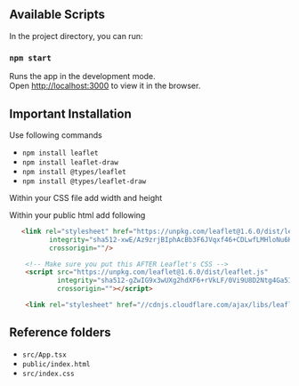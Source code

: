 ## Available Scripts

In the project directory, you can run:

### `npm start`

Runs the app in the development mode.<br />
Open [http://localhost:3000](http://localhost:3000) to view it in the browser.

## Important Installation 
Use following commands
- `npm install leaflet`
- `npm install leaflet-draw`
- `npm install @types/leaflet`
- `npm install @types/leaflet-draw`

Within your CSS file add width and height

Within your public html add following

```html
   <link rel="stylesheet" href="https://unpkg.com/leaflet@1.6.0/dist/leaflet.css"
          integrity="sha512-xwE/Az9zrjBIphAcBb3F6JVqxf46+CDLwfLMHloNu6KEQCAWi6HcDUbeOfBIptF7tcCzusKFjFw2yuvEpDL9wQ=="
          crossorigin=""/>

    <!-- Make sure you put this AFTER Leaflet's CSS -->
    <script src="https://unpkg.com/leaflet@1.6.0/dist/leaflet.js"
            integrity="sha512-gZwIG9x3wUXg2hdXF6+rVkLF/0Vi9U8D2Ntg4Ga5I5BZpVkVxlJWbSQtXPSiUTtC0TjtGOmxa1AJPuV0CPthew=="
            crossorigin=""></script>

    <link rel="stylesheet" href="//cdnjs.cloudflare.com/ajax/libs/leaflet.draw/1.0.3/leaflet.draw.css"/>

```

## Reference folders
- `src/App.tsx`
- `public/index.html`
- `src/index.css`

